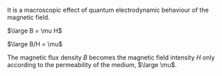 It is a macroscopic effect of quantum electrodynamic behaviour of the magnetic field.

$\large B = \mu H$

$\large B/H = \mu$ 

The magnetic flux density $B$ becomes the magnetic field intensity $H$ only according to the permeability of the medium, $\large \mu$.